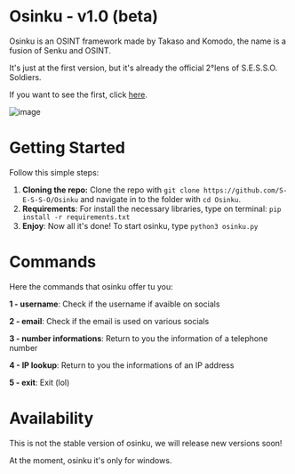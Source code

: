 # Osinku - v1.0 (beta)
Osinku is an OSINT framework made by Takaso and Komodo, the name is a fusion of Senku and OSINT.

It's just at the first version, but it's already the official 2°lens of S.E.S.S.O. Soldiers.

If you want to see the first, click [here](https://github.com/lojacops/arbtool).

![image](https://user-images.githubusercontent.com/70639611/151835127-27a8eb22-feb0-41c6-93c0-cb860c12835c.png)

# Getting Started
Follow this simple steps:

  1) **Cloning the repo:** Clone the repo with `git clone https://github.com/S-E-S-S-O/Osinku` and navigate in to the folder with `cd Osinku`.
  2) **Requirements**: For install the necessary libraries, type on terminal: `pip install -r requirements.txt`
  3) **Enjoy**: Now all it's done! To start osinku, type `python3 osinku.py`

# Commands
Here the commands that osinku offer tu you:

**1 - username**: Check if the username if avaible on socials

**2 - email**: Check if the email is used on various socials

**3 - number informations**: Return to you the information of a telephone number

**4 - IP lookup**: Return to you the informations of an IP address

**5 - exit**: Exit (lol)

# Availability
This is not the stable version of osinku, we will release new versions soon!

At the moment, osinku it's only for windows.
